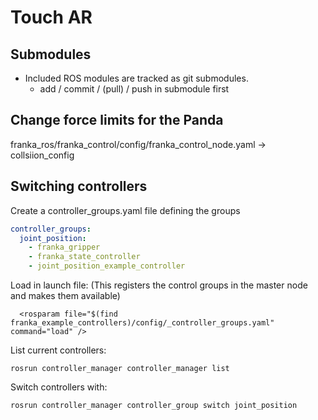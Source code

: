 # Touch AR

## Submodules
- Included ROS modules are tracked as git submodules.
  - add / commit / (pull) / push in submodule first

## Change force limits for the Panda
franka_ros/franka_control/config/franka_control_node.yaml
-> collsiion_config

## Switching controllers
Create a controller_groups.yaml file defining the groups
```yaml
controller_groups:
  joint_position:
    - franka_gripper
    - franka_state_controller
    - joint_position_example_controller
```
Load in launch file: (This registers the control groups in the master node and makes them available)
```
  <rosparam file="$(find franka_example_controllers)/config/_controller_groups.yaml" command="load" />
```
List current controllers:
```
rosrun controller_manager controller_manager list
```
Switch controllers with:
```
rosrun controller_manager controller_group switch joint_position
```
